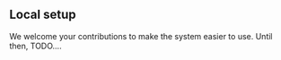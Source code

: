 ## Local setup

We welcome your contributions to make the system easier to use. Until then, TODO....

